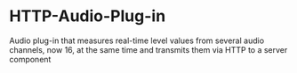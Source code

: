 # HTTP-Audio-Plug-in
Audio plug-in that measures real-time level values from several audio channels, now 16, at the same time and transmits them via HTTP to a server component

